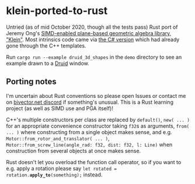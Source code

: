 # klein-ported-to-rust
Untried (as of mid October 2020, though all the tests pass) Rust port of Jeremy Ong's [SIMD-enabled plane-based geometric algebra library, "Klein"](https://www.jeremyong.com/klein/). Most intrinsics code came via [the C# version](https://github.com/Ziriax/KleinSharp) which had already gone through the C++ templates.

Run `cargo run --example druid_3d_shapes` in the `demo` directory to see an example drawn to a [Druid](https://github.com/linebender/druid) window.

## Porting notes

I'm uncertain about Rust conventions so please open Issues or contact me on [bivector.net discord](https://discord.gg/vGY6pPk) if something's unusual. This is a Rust learning project (as well as SIMD use and PGA itself)!

C++'s multiple constructors per class are replaced by `default()`, `new( ... )` for an appropriate convenience constructor taking `f32`s as arguments, `from( ... )` where constructing from a single object makes sense, and e.g. `Motor::from_rotor_and_translator( ... )`, `Motor::from_screw_line(angle_rad: f32, dist: f32, l: Line)` when construction from several objects at once makes sense.

Rust doesn't let you overload the function call operator, so if you want to e.g. apply a rotation please say `let rotated = rotation.`**`apply_to`**`(something);` instead.

